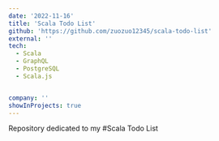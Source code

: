 ```yaml
---
date: '2022-11-16'
title: 'Scala Todo List'
github: 'https://github.com/zuozuo12345/scala-todo-list'
external: ''
tech:
  - Scala
  - GraphQL
  - PostgreSQL
  - Scala.js


company: ''
showInProjects: true
---
```

Repository dedicated to my #Scala Todo List
